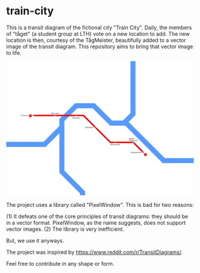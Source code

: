 # train-city
This is a transit diagram of the fictional city "Train City". Daily, the members of "tåget" (a student group at LTH) vote on a new location to add. The new location is then, courtesy of the TågMeister, beautifully added to a vector image of the transit diagram. This repository aims to bring that vector image to life.

![alt text](https://github.com/HampSwe/train-city/blob/main/images/07-10-22.jpeg "Latest version of Train City")

The project uses a library called "PixelWindow". This is bad for two reasons:

(1) It defeats one of the core principles of transit diagrams: they should be in a vector format. PixelWindow, as the name suggests, does not support vector images.
(2) The library is very inefficient.

But, we use it anyways.

The project was inspired by https://www.reddit.com/r/TransitDiagrams/.

Feel free to contribute in any shape or form.

